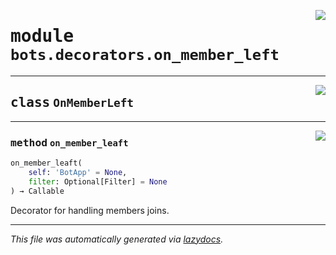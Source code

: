 <!-- markdownlint-disable -->

<a href="../../../src/switch/bots/decorators/on_member_left.py#L0"><img align="right" src="https://img.shields.io/badge/-source-cccccc?style=flat-square"/></a>

# <kbd>module</kbd> `bots.decorators.on_member_left`






---

<a href="../../../src/switch/bots/decorators/on_member_left.py#L6"><img align="right" src="https://img.shields.io/badge/-source-cccccc?style=flat-square"/></a>

## <kbd>class</kbd> `OnMemberLeft`







---

<a href="../../../src/switch/bots/decorators/on_member_left.py#L7"><img align="right" src="https://img.shields.io/badge/-source-cccccc?style=flat-square"/></a>

### <kbd>method</kbd> `on_member_leaft`

```python
on_member_leaft(
    self: 'BotApp' = None,
    filter: Optional[Filter] = None
) → Callable
```

Decorator for handling members joins. 




---

_This file was automatically generated via [lazydocs](https://github.com/ml-tooling/lazydocs)._
